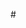 #<!--Landing Page baseada nos projetos dos cursos Danki Code com algumas alterações para estudos.-->
    <!--Design não-responsivo-->
    <!--Sua criação foi utilizada meramente para fins didáticos.-->
    <!--Foram utilizados recursos do Bootstrap 5.0-->
